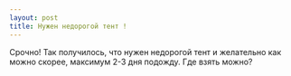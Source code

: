 ```yaml
---
layout: post 
title: Нужен недорогой тент ! 
--- 
```

Срочно! Так получилось, что нужен недорогой тент и желательно как можно скорее, максимум 2-3 дня подожду. Где взять можно?